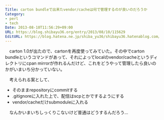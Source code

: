 ```yaml
---
Title: carton bundleで出来たvendor/cacheは何で管理するのが良いのだろうか
Category:
- perl
- tech
Date: 2013-08-10T11:56:29+09:00
URL: https://blog.shibayu36.org/entry/2013/08/10/115629
EditURL: https://blog.hatena.ne.jp/shiba_yu36/shibayu36.hatenablog.com/atom/entry/11696248318756600424
---
```


　carton 1.0が出たので、cartonを再度使ってみていた。その中でcarton bundleというコマンドがあって、それによってlocalのvendor/cacheというディレクトリにcpan mirrorが作れるんだけど、これをどうやって管理したら良いのかがいまいち分かっていない。

　考えられる案として、
- そのままrepositoryにcommitする
- .gitignoreに入れた上で、配信はscpとかでするようにする
- vendor/cacheだけsubmoduleに入れる

　なんかいまいちしっくりこないけど普通はどうするんだろう...
